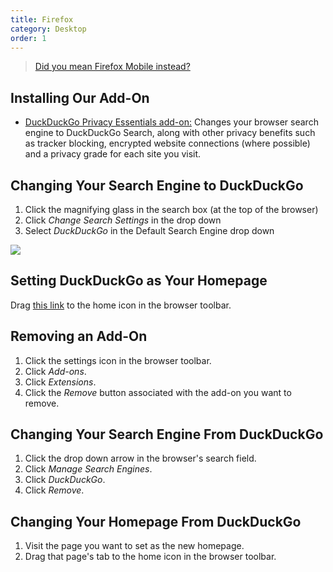 ```yaml
---
title: Firefox
category: Desktop
order: 1
---
```


> <a class="btn" href="/mobile/firefox-android">Did you mean Firefox Mobile instead?</a>

<h2>Installing Our Add-On</h2>
<ul>
    <li>
        <a href="https://addons.mozilla.org/firefox/addon/duckduckgo-for-firefox/">DuckDuckGo Privacy Essentials add-on:</a>
        Changes your browser search engine to DuckDuckGo Search, along with other privacy benefits such as tracker blocking, encrypted website connections (where possible) and a privacy grade for each site you visit.
    </li>
</ul>

<h2>Changing Your Search Engine to DuckDuckGo</h2>
<ol>
    <li>
        Click the magnifying glass in the search box (at the top of the browser)
    </li>
    <li>Click <em>Change Search Settings</em> in the drop down</li>
    <li>Select <em>DuckDuckGo</em> in the Default Search Engine drop down</li>
</ol>
<img src="{{ site.baseurl }}/images/0414748c67b001952330a2278b6d904c.jpg" />

<h2>Setting DuckDuckGo as Your Homepage</h2>
Drag <a href="https://duckduckgo.com">this link</a> to the home icon in the
browser toolbar.


<h2>Removing an Add-On</h2>
<ol>
    <li>Click the settings icon in the browser toolbar.</li>
    <li>Click <em>Add-ons</em>.</li>
    <li>Click <em>Extensions</em>.</li>
    <li>
        Click the <em>Remove</em> button associated with the add-on you want to
        remove.
    </li>
</ol>

<h2>Changing Your Search Engine From DuckDuckGo</h2>
<ol>
    <li>Click the drop down arrow in the browser's search field.</li>
    <li>Click <em>Manage Search Engines</em>.</li>
    <li>Click <em>DuckDuckGo</em>.</li>
    <li>Click <em>Remove</em>.</li>
</ol>

<h2>Changing Your Homepage From DuckDuckGo</h2>
<ol>
    <li>Visit the page you want to set as the new homepage.</li>
    <li>Drag that page's tab to the home icon in the browser toolbar.</li>
</ol>
